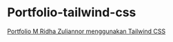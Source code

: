 # Portfolio-tailwind-css
<a href="https://mrzuliann.github.io/portofolio-tailwind-css/">Portfolio M Ridha Zuliannor menggunakan Tailwind CSS</a>
